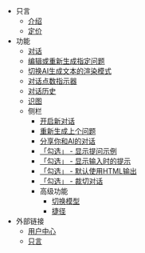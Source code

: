 - 只言
  - [介绍](/)
  - [定价](pricing.md)
- 功能
  - [对话](features/conversation.md)
  - [编辑或重新生成指定问题](features/editSentMessages.md)
  - [切换AI生成文本的渲染模式](features/switchOutputFormat.md)
  - [对话点数指示器](features/conversationTokenIndicator.md)
  - [对话历史](features/conversationHistory.md)
  - [识图](features/recognizeImages.md)
  - 侧栏
    - [开启新对话](features/sidebar/newConversation.md)
    - [重新生成上个问题](features/sidebar/reGenLastQuestion.md)
    - [分享你和AI的对话](features/sidebar/shareYourConversation.md)
    - [「勾选」 - 显示提问示例](features/sidebar/showQuestionExamples.md)
    - [「勾选」 - 显示输入时的提示](features/sidebar/showTipsWhenInput.md)
    - [「勾选」 - 默认使用HTML输出](features/sidebar/showHtmlWhenOutput.md)
    - [「勾选」 - 裁切对话](features/sidebar/cutConversations.md)
    - 高级功能
      - [切换模型](features/sidebar/advancedFeatures/switchModels.md)
      - [捷径](features/sidebar/advancedFeatures/shortcuts.md)
- 外部链接
  - [用户中心](https://sso.jw1.dev ':target=_blank')
  - [只言](https://www.zhiyan.dev ':target=_blank')
